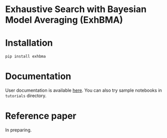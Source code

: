 # Exhaustive Search with Bayesian Model Averaging (ExhBMA)

# Installation
```
pip install exhbma
```

# Documentation
User documentation is available [here](https://exhbma.readthedocs.io/en/latest/index.html).
You can also try sample notebooks in `tutorials` directory.

# Reference paper
In preparing.
